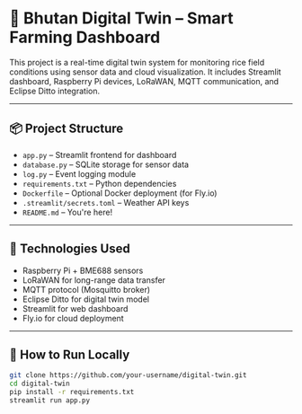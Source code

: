 # 🌾 Bhutan Digital Twin – Smart Farming Dashboard

This project is a real-time digital twin system for monitoring rice field conditions using sensor data and cloud visualization. It includes Streamlit dashboard, Raspberry Pi devices, LoRaWAN, MQTT communication, and Eclipse Ditto integration.

---

## 📦 Project Structure

- `app.py` – Streamlit frontend for dashboard
- `database.py` – SQLite storage for sensor data
- `log.py` – Event logging module
- `requirements.txt` – Python dependencies
- `Dockerfile` – Optional Docker deployment (for Fly.io)
- `.streamlit/secrets.toml` – Weather API keys
- `README.md` – You're here!

---

## 📡 Technologies Used

- Raspberry Pi + BME688 sensors
- LoRaWAN for long-range data transfer
- MQTT protocol (Mosquitto broker)
- Eclipse Ditto for digital twin model
- Streamlit for web dashboard
- Fly.io for cloud deployment

---

## 🚀 How to Run Locally

```bash
git clone https://github.com/your-username/digital-twin.git
cd digital-twin
pip install -r requirements.txt
streamlit run app.py

